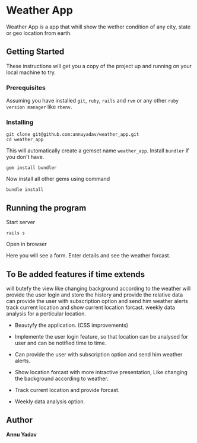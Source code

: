 # Weather App

Weather App is a app that whill show the wether condition of any city, state or geo location from earth.


## Getting Started

These instructions will get you a copy of the project up and running on your local machine to try.

### Prerequisites

Assuming you have installed `git`, `ruby`, `rails` and `rvm` or any other `ruby version manager` like `rbenv`.


### Installing

```
git clone git@github.com:annuyadav/weather_app.git
cd weather_app
```

This will automatically create a gemset name `weather_app`. Install `bundler` if you don't have.

`gem install bundler`

Now install all other gems using command

```
bundle install
```

## Running the program

Start server

```
rails s
```

Open in browser

Here you will see a form. Enter details and see the weather forcast.


## To Be added features if time extends
will butefy the view like changing background according to the weather
will provide the user login and store the history and provide the relative data
can provide the user with subscription option and send him weather alerts
track current location and show current location forcast.
weekly data analysis for a perticular location.


* Beautyfy the application. (CSS improvements)

* Implemente the user login feature, so that location can be analysed for user and can be notified time to time.

* Can provide the user with subscription option and send him weather alerts.

* Show location forcast with more intractive presentation, Like changing the background according to weather.

* Track current location and provide forcast.

* Weekly data analysis option.


## Author

**Annu Yadav**
